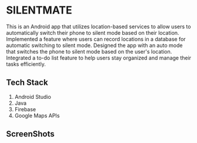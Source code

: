 # SILENTMATE
This is an Android app that utilizes location-based services to allow users to automatically switch their phone to silent mode based on their location.
Implemented a feature where users can record locations in a database for automatic switching to silent mode.
Designed the app with an auto mode that switches the phone to silent mode based on the user's location.
Integrated a to-do list feature to help users stay organized and manage their tasks efficiently.

## Tech Stack
1. Android Studio
2.  Java 
3.  Firebase
4.  Google Maps APIs

## ScreenShots
